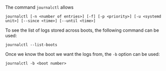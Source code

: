 The command `journalctl` allows 

```
journalctl [-n <number of entries>] [-f] [-p <priority>] [-u <systemd unit>] [--since <time>] [--until <time>]
```

To see the list of logs stored across boots, the following command can be used:

```
journalctl --list-boots
```

Once we know the boot we want the logs from, the `-b` option can be used:

```
journalctl -b <boot number>
```

